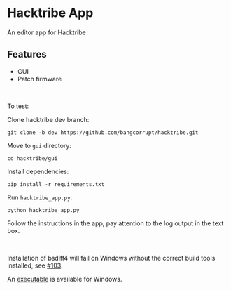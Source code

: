 # Hacktribe App

An editor app for Hacktribe

## Features
 - GUI
 - Patch firmware

<br/>

To test:

Clone hacktribe dev branch:

    git clone -b dev https://github.com/bangcorrupt/hacktribe.git

Move to `gui` directory:

    cd hacktribe/gui

Install dependencies:

    pip install -r requirements.txt

Run `hacktribe_app.py`:

    python hacktribe_app.py

Follow the instructions in the app, pay attention to the log output in the text box.

<br/>

Installation of bsdiff4 will fail on Windows without the correct build tools installed, see [#103](https://github.com/bangcorrupt/hacktribe/issues/103).

An [executable](https://github.com/bangcorrupt/hacktribe/tree/dev/gui/hacktribe-gui.exe)  is available for Windows.


